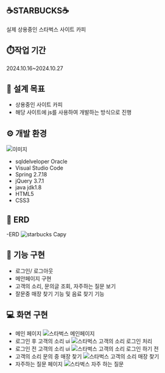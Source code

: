 ## ☕STARBUCKS☕
실제 상용중인 스타벅스 사이트 카피

## ⏱️작업 기간
2024.10.16~2024.10.27

## 🚩 설계 목표
- 상용중인 사이트 카피
- 해당 사이트에 js를 사용하여 개발하는 방식으로 진행


## ⚙️ 개발 환경
![이미지](https://github.com/user-attachments/assets/a3885e0e-fa8e-4410-8c29-d4a79507249e)
- sqldelveloper Oracle
- Visual Studio Code
- Spring 2.7.18
- jQuery 3.7.1
- java jdk1.8
- HTML5
- CSS3


## 📝 ERD
-ERD
![starbucks Capy](https://github.com/user-attachments/assets/1c35696f-22b6-4131-b9bc-40bc2df94a26)

## 📄 기능 구현
- 로그인/ 로그아웃
- 메안페이지 구현
- 고객의 소리, 문의글 조회, 자주하는 질문 보기
- 잘문중 매장 찾기 기능 및 음료 찾기 기능


## 💻 화면 구현
- 메인 페이지
![스타벅스 메인페이지](https://github.com/user-attachments/assets/821d90f9-2ea1-4793-9968-bc32ef564dc5)
- 로그인 후 고객의 소리 ui
![스타벅스 고객의 소리 로그인 처리](https://github.com/user-attachments/assets/918a4da6-80ca-4f60-81fd-57fc2c48b180)
- 로그인 전 고객의 소리 ui
![스타벅스 고객의 소리 로그인 하기 전](https://github.com/user-attachments/assets/dd8236b0-a214-49e7-9ebe-28b0e716a312) 
- 고객의 소리 문의 중 매장 찾기
![스타벅스 고객의 소리 매장 찾기](https://github.com/user-attachments/assets/273cd499-5827-4a07-83ab-b27c1300aedb)
- 자주하는 질문 페이지
![스타벅스 자주 하는 질문](https://github.com/user-attachments/assets/fc5f129b-d7c6-4189-a2ff-b8bc40895776)
